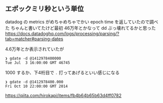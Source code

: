 エポックミリ秒という単位
---

datadog の metrics がめちゃめちゃでかい epoch time を返していたので調べた
ちゃんと書いてたけど最初 46万年とかなって dd ぶっ壊れてるかと思った
https://docs.datadoghq.com/logs/processing/parsing/?tab=matcher#parsing-dates

4.6万年とか表示されていたが
```code
❯ gdate -d @1412978400000
Tue Jul  3 16:00:00 GMT 46745
```

1000 するか、下4桁目で `.` 打ってあげるといい感じになる

```code
❯ gdate -d @1412978400.000
Fri Oct 10 22:00:00 GMT 2014
```


https://qiita.com/hirokapi/items/fb4b64b65b63d4ff0782
